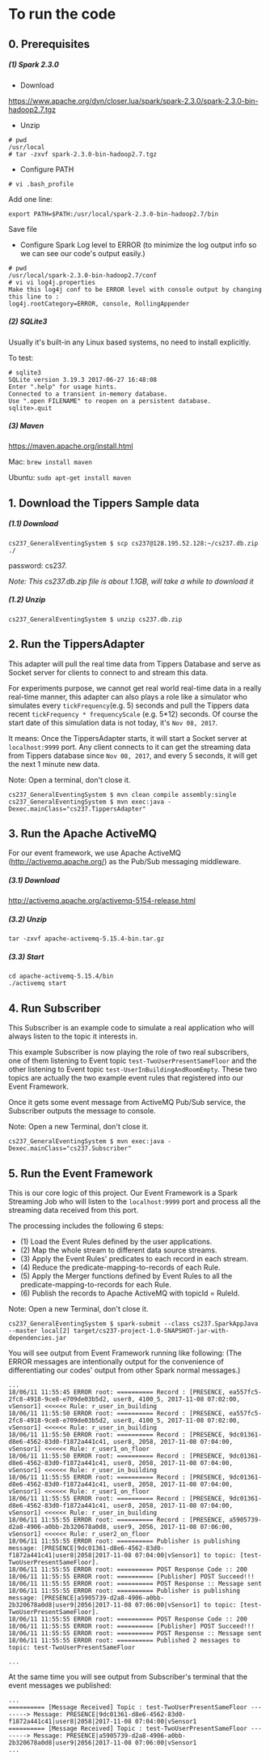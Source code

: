 # To run the code

## 0. Prerequisites

##### (1) Spark 2.3.0

- Download

https://www.apache.org/dyn/closer.lua/spark/spark-2.3.0/spark-2.3.0-bin-hadoop2.7.tgz

- Unzip

```
# pwd
/usr/local
# tar -zxvf spark-2.3.0-bin-hadoop2.7.tgz
```

- Configure PATH

`# vi .bash_profile`

Add one line:

`export PATH=$PATH:/usr/local/spark-2.3.0-bin-hadoop2.7/bin`

Save file

- Configure Spark Log level to ERROR (to minimize the log output info so we can see our code's output easily.)

```
# pwd
/usr/local/spark-2.3.0-bin-hadoop2.7/conf
# vi vi log4j.properties
Make this log4j conf to be ERROR level with console output by changing this line to :
log4j.rootCategory=ERROR, console, RollingAppender
```

##### (2) SQLite3

Usually it's built-in any Linux based systems, no need to install explicitly.

To test: 

```
# sqlite3
SQLite version 3.19.3 2017-06-27 16:48:08
Enter ".help" for usage hints.
Connected to a transient in-memory database.
Use ".open FILENAME" to reopen on a persistent database.
sqlite>.quit
```

##### (3) Maven

https://maven.apache.org/install.html

Mac: `brew install maven`

Ubuntu: `sudo apt-get install maven`


## 1. Download the Tippers Sample data

##### (1.1) Download

`cs237_GeneralEventingSystem $ scp cs237@128.195.52.128:~/cs237.db.zip ./`

password: cs237.

*Note: This cs237.db.zip file is about 1.1GB, will take a while to download it*

##### (1.2) Unzip

`cs237_GeneralEventingSystem $ unzip cs237.db.zip`


## 2. Run the TippersAdapter

This adapter will pull the real time data from Tippers Database
and serve as Socket server for clients to connect to and stream this data.

For experiments purpose, we cannot get real world real-time data 
in a really real-time manner, this adapter can also plays a role like 
a simulator who simulates every `tickFrequency`(e.g. 5) seconds 
and pull the Tippers data recent `tickFrequency * frequencyScale`
(e.g. 5*12) seconds. Of course the start date of this simulation data 
is not today, it's `Nov 08, 2017`.

It means: Once the TippersAdapter starts, it will start a Socket server
at `localhost:9999` port. Any client connects to it can get the 
streaming data from Tippers database since `Nov 08, 2017`,
 and every 5 seconds, it will get the next 1 minute new data.


Note: Open a terminal, don't close it. 
```
cs237_GeneralEventingSystem $ mvn clean compile assembly:single
cs237_GeneralEventingSystem $ mvn exec:java -Dexec.mainClass="cs237.TippersAdapter"
```


## 3. Run the Apache ActiveMQ

For our event framework, we use Apache ActiveMQ (http://activemq.apache.org/) 
as the Pub/Sub messaging middleware. 

##### (3.1) Download 

http://activemq.apache.org/activemq-5154-release.html

##### (3.2) Unzip

`tar -zxvf apache-activemq-5.15.4-bin.tar.gz`

##### (3.3) Start

```
cd apache-activemq-5.15.4/bin
./activemq start
```


## 4. Run Subscriber

This Subscriber is an example code to simulate a real application who will always
 listen to the topic it interests in.
 
This example Subscriber is now playing the role of two real subscribers, one of them
listening to Event topic `test-TwoUserPresentSameFloor` and the other listening to 
Event topic `test-UserInBuildingAndRoomEmpty`. These two topics are actually the two
example event rules that registered into our Event Framework.

Once it gets some event message from ActiveMQ Pub/Sub service, the Subscriber outputs
the message to console.

Note: Open a new Terminal, don't close it.

`cs237_GeneralEventingSystem $ mvn exec:java -Dexec.mainClass="cs237.Subscriber"`


## 5. Run the Event Framework

This is our core logic of this project. Our Event Framework is a Spark Streaming Job 
who will listen to the `localhost:9999` port and process all the streaming data received
from this port.

The processing includes the following 6 steps:

 - (1) Load the Event Rules defined by the user applications.
 - (2) Map the whole stream to different data source streams.
 - (3) Apply the Event Rules' predicates to each record in each stream.
 - (4) Reduce the predicate-mapping-to-records of each Rule. 
 - (5) Apply the Merger functions defined by Event Rules to all the predicate-mapping-to-records for each Rule.
 - (6) Publish the records to Apache ActiveMQ with topicId = RuleId.

Note: Open a new Terminal, don't close it.
```
cs237_GeneralEventingSystem $ spark-submit --class cs237.SparkAppJava --master local[2] target/cs237-project-1.0-SNAPSHOT-jar-with-dependencies.jar 
```

You will see output from Event Framework running like following:
(The ERROR messages are intentionally output for the convenience of 
differentiating our codes' output from other Spark normal messages.)

```
...
18/06/11 11:55:45 ERROR root: ========== Record : [PRESENCE, ea557fc5-2fc8-4918-9ce8-e709de03b5d2, user8, 4100_5, 2017-11-08 07:02:00, vSensor1] <<<<<< Rule: r_user_in_building
18/06/11 11:55:50 ERROR root: ========== Record : [PRESENCE, ea557fc5-2fc8-4918-9ce8-e709de03b5d2, user8, 4100_5, 2017-11-08 07:02:00, vSensor1] <<<<<< Rule: r_user_in_building
18/06/11 11:55:50 ERROR root: ========== Record : [PRESENCE, 9dc01361-d8e6-4562-83d0-f1872a441c41, user8, 2058, 2017-11-08 07:04:00, vSensor1] <<<<<< Rule: r_user1_on_floor
18/06/11 11:55:50 ERROR root: ========== Record : [PRESENCE, 9dc01361-d8e6-4562-83d0-f1872a441c41, user8, 2058, 2017-11-08 07:04:00, vSensor1] <<<<<< Rule: r_user_in_building
18/06/11 11:55:55 ERROR root: ========== Record : [PRESENCE, 9dc01361-d8e6-4562-83d0-f1872a441c41, user8, 2058, 2017-11-08 07:04:00, vSensor1] <<<<<< Rule: r_user1_on_floor
18/06/11 11:55:55 ERROR root: ========== Record : [PRESENCE, 9dc01361-d8e6-4562-83d0-f1872a441c41, user8, 2058, 2017-11-08 07:04:00, vSensor1] <<<<<< Rule: r_user_in_building
18/06/11 11:55:55 ERROR root: ========== Record : [PRESENCE, a5905739-d2a8-4906-a0bb-2b320678a0d8, user9, 2056, 2017-11-08 07:06:00, vSensor1] <<<<<< Rule: r_user2_on_floor
18/06/11 11:55:55 ERROR root: ========== Publisher is publishing message: [PRESENCE|9dc01361-d8e6-4562-83d0-f1872a441c41|user8|2058|2017-11-08 07:04:00|vSensor1] to topic: [test-TwoUserPresentSameFloor].
18/06/11 11:55:55 ERROR root: ========== POST Response Code :: 200
18/06/11 11:55:55 ERROR root: ========== [Publisher] POST Succeed!!!
18/06/11 11:55:55 ERROR root: ========== POST Response :: Message sent
18/06/11 11:55:55 ERROR root: ========== Publisher is publishing message: [PRESENCE|a5905739-d2a8-4906-a0bb-2b320678a0d8|user9|2056|2017-11-08 07:06:00|vSensor1] to topic: [test-TwoUserPresentSameFloor].
18/06/11 11:55:55 ERROR root: ========== POST Response Code :: 200
18/06/11 11:55:55 ERROR root: ========== [Publisher] POST Succeed!!!
18/06/11 11:55:55 ERROR root: ========== POST Response :: Message sent
18/06/11 11:55:55 ERROR root: ========== Published 2 messages to topic: test-TwoUserPresentSameFloor

...

```

At the same time you will see output from Subscriber's terminal that the event messages we published:

```
...
========== [Message Received] Topic : test-TwoUserPresentSameFloor --------> Message: PRESENCE|9dc01361-d8e6-4562-83d0-f1872a441c41|user8|2058|2017-11-08 07:04:00|vSensor1
========== [Message Received] Topic : test-TwoUserPresentSameFloor --------> Message: PRESENCE|a5905739-d2a8-4906-a0bb-2b320678a0d8|user9|2056|2017-11-08 07:06:00|vSensor1
...
```

